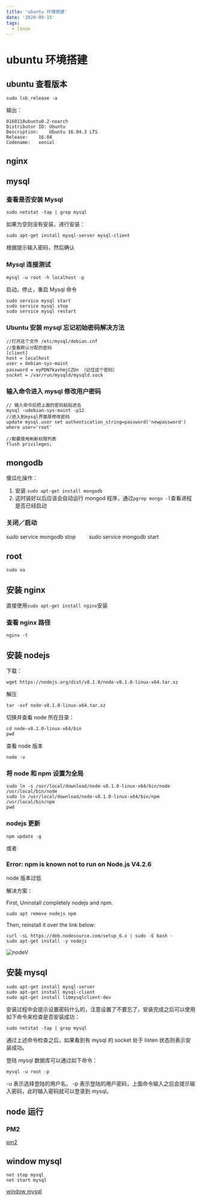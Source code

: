 ```yaml
---
title: 'ubuntu 环境搭建'
date: '2020-09-15'
tags:
  - linux
---
```


# ubuntu 环境搭建

## ubuntu 查看版本

```
sudo lsb_release -a
```

输出：

```
0160110ubuntu0.2-noarch
Distributor ID:	Ubuntu
Description:	Ubuntu 16.04.3 LTS
Release:	16.04
Codename:	xenial
```

## nginx

## mysql

### 查看是否安装 Mysql

```
sudo netstat -tap | grep mysql
```

如果为空则没有安装，进行安装：

```
sudo apt-get install mysql-server mysql-client
```

根据提示输入密码，然后确认

### Mysql 连接测试

```
mysql -u root -h localhost -p
```

启动，停止，重启 Mysql 命令

```
sudo service mysql start
sudo service mysql stop
sudo service mysql restart
```

### Ubuntu 安装 mysql 忘记初始密码解决方法

```
//打开这个文件 /etc/mysql/debian.cnf
//查看默认分配的密码
[client]
host = localhost
user = debian-sys-maint
password = eyPDN7kavhmjCZUn （记住这个密码）
socket = /var/run/mysqld/mysqld.sock
```

### 输入命令进入 mysql 修改用户密码

```
// 输入命令后把上面的密码粘贴进去
mysql -udebian-sys-maint -p12
//进入到mysql界面厚修改密码
update mysql.user set authentication_string=password('newpassword') where user='root'

//都要使用刷新权限列表
flush privileges;
```

## mongodb

傻瓜化操作：

1. 安装 `sudo apt-get install mongodb`
2. 这时装好以后应该会自动运行 mongod 程序，通过`pgrep mongo -l`查看进程是否已经启动

### 关闭／启动

sudo service mongodb stop 　　 sudo service mongodb start

## root

`sudo su`

## 安装 nginx

直接使用`sudo apt-get install nginx`安装

### 查看 nginx 路径

`nginx -t`

## 安装 nodejs

下载：

`wget https://nodejs.org/dist/v8.1.0/node-v8.1.0-linux-x64.tar.xz`

解压

`tar -xvf node-v8.1.0-linux-x64.tar.xz`

切换并查看 node 所在目录：

```
cd node-v8.1.0-linux-x64/bin
pwd
```

查看 node 版本

`node -v`

### 将 node 和 npm 设置为全局

```
sudo ln -s /usr/local/download/node-v8.1.0-linux-x64/bin/node /usr/local/bin/node
sudo ln /usr/local/download/node-v8.1.0-linux-x64/bin/npm /usr/local/bin/npm
pwd
```

### nodejs 更新

`npm update -g`

或者

### Error: npm is known not to run on Node.js V4.2.6

node 版本过低

解决方案：

First, Uninstall completely nodejs and npm.

```
sudo apt remove nodejs npm
```

Then, reinstall it over the link below:

```
curl -sL https://deb.nodesource.com/setup_6.x | sudo -E bash -
sudo apt-get install -y nodejs
```

![nodeV](./images/nodeV.png)

## 安装 mysql

```
sudo apt-get install mysql-server
sudo apt-get install mysql-client
sudo apt-get install libmysqlclient-dev
```

安装过程中会提示设置密码什么的，注意设置了不要忘了，安装完成之后可以使用如下命令来检查是否安装成功：

```
sudo netstat -tap | grep mysql
```

通过上述命令检查之后，如果看到有 mysql 的 socket 处于 listen 状态则表示安装成功。

登陆 mysql 数据库可以通过如下命令：

```
mysql -u root -p
```

-u 表示选择登陆的用户名， -p 表示登陆的用户密码，上面命令输入之后会提示输入密码，此时输入密码就可以登录到 mysql。

## node 运行

### PM2

[pm2](https://www.jianshu.com/p/fdc12d82b661)

## window mysql

```
net stop mysql
net start mysql

```

[window mysql](https://www.cnblogs.com/lmh2072005/p/5656392.html)
